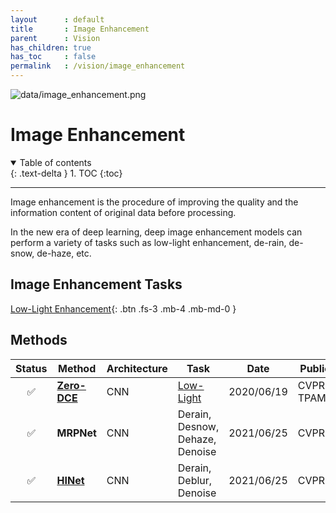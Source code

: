 ```yaml
---
layout      : default
title       : Image Enhancement
parent		: Vision
has_children: true
has_toc     : false
permalink   : /vision/image_enhancement
---
```


![data/image_enhancement.png](data/image_enhancement.png)

# Image Enhancement

<details open markdown="block">
  <summary>Table of contents</summary>
  {: .text-delta }
  1. TOC
  {:toc}
</details>

---

Image enhancement is the procedure of improving the quality and the
information content of original data before processing.

In the new era of deep learning, deep image enhancement models can perform a
variety of tasks such as low-light enhancement, de-rain, de-snow, de-haze, etc.

## Image Enhancement Tasks

[Low-Light Enhancement](low_light.md){: .btn .fs-3 .mb-4 .mb-md-0 }


## Methods

| Status | Method                      | Architecture | Task                            | Date       | Publication                     |
|:------:|-----------------------------|--------------|---------------------------------|------------|---------------------------------|
|   ✅    | [**Zero-DCE**](zero_dce.md) | CNN          | [Low-Light](low_light.md)       | 2020/06/19 | CVPR&nbsp;2020, TPAMI&nbsp;2021 |
|   ✅    | **MRPNet**                  | CNN          | Derain, Desnow, Dehaze, Denoise | 2021/06/25 | CVPR&nbsp;2021                  |
|   ✅    | [**HINet**](hinet.md)       | CNN          | Derain, Deblur, Denoise         | 2021/06/25 | CVPR&nbsp;2021                  |
